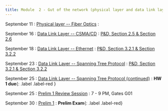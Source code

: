 ```yaml
---
title: Module  2 - Gut of the network (physical layer and data link layer)
---
```


September 11
: [Physical layer -- Fiber Optics]()
  :[]()


September 16
: [Data Link Layer -- CSMA/CD]()
  : [P&D, Section 2.5 & Section 2.6]()


September 18
: [Data Link Layer -- Ethernet]()
  : [P&D, Section 3.2.1 & Section 3.2.2	]()


September 23
: [Data Link Layer -- Spanning Tree Protocol]()
  : [P&D, Section 3.2.1 & Section 3.2.2	]()


September 25
: [Data Link Layer -- Spanning Tree Protocol (continued)](https://canvas.cornell.edu/files/10005496/download?download_frd=1)
  : **HW 1 due**{: .label .label-red }[]()

September 25
: [Prelim 1 Review Session]()
  : 7 - 9 PM, Gates G01

September 30
: [Prelim 1]()
  : **Prelim Exam**{: .label .label-red}[]()


